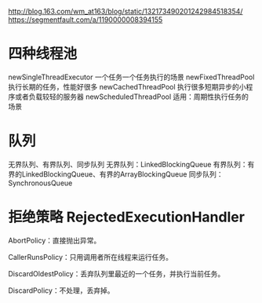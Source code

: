 http://blog.163.com/wm_at163/blog/static/132173490201242984518354/
https://segmentfault.com/a/1190000008394155

# 四种线程池
newSingleThreadExecutor
一个任务一个任务执行的场景
newFixedThreadPool
执行长期的任务，性能好很多
newCachedThreadPool
执行很多短期异步的小程序或者负载较轻的服务器
newScheduledThreadPool
适用：周期性执行任务的场景


# 队列
无界队列、有界队列、同步队列
无界队列：LinkedBlockingQueue
有界队列：有界的LinkedBlockingQueue、有界的ArrayBlockingQueue
同步队列：SynchronousQueue


# 拒绝策略 RejectedExecutionHandler
AbortPolicy：直接抛出异常。

CallerRunsPolicy：只用调用者所在线程来运行任务。

DiscardOldestPolicy：丢弃队列里最近的一个任务，并执行当前任务。

DiscardPolicy：不处理，丢弃掉。